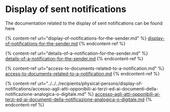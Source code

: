 # Display of sent notifications

The documentation related to the display of sent notifications can be found here

{% content-ref url="display-of-notifications-for-the-sender.md" %} [display-of-notifications-for-the-sender.md](display-of-notifications-for-the-sender.md) {% endcontent-ref %}

{% content-ref url="details-of-a-notification-for-the-sender.md" %} [details-of-a-notification-for-the-sender.md](details-of-a-notification-for-the-sender.md) {% endcontent-ref %}

{% content-ref url="access-to-documents-related-to-a-notification.md" %} [access-to-documents-related-to-a-notification.md](access-to-documents-related-to-a-notification.md) {% endcontent-ref %}

{% content-ref url="../../../recipients/physical-persons/display-of-notifications/accesso-agli-atti-opponibili-ai-terzi-ed-ai-documenti-della-notificazione-analogica-o-digitale.md" %} [accesso-agli-atti-opponibili-ai-terzi-ed-ai-documenti-della-notificazione-analogica-o-digitale.md](../../../recipients/physical-persons/display-of-notifications/accesso-agli-atti-opponibili-ai-terzi-ed-ai-documenti-della-notificazione-analogica-o-digitale.md) {% endcontent-ref %}
